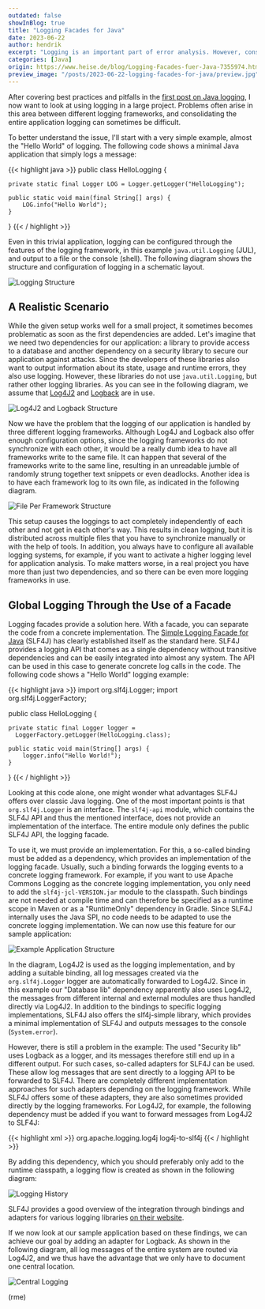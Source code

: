 ```yaml
---
outdated: false
showInBlog: true
title: "Logging Facades for Java"
date: 2023-06-22
author: hendrik
excerpt: "Logging is an important part of error analysis. However, consolidating different logging libs in Java applications is always a challenge."
categories: [Java]
origin: https://www.heise.de/blog/Logging-Facades-fuer-Java-7355974.html
preview_image: "/posts/2023-06-22-logging-facades-for-java/preview.jpg"
---
```


After covering best practices and pitfalls in the [first post on Java logging](https://www.heise.de/blog/Best-Practices-und-Anti-Pattern-beim-Logging-in-Java-und-anderen-Sprachen-7336005.html), I now want to look at using logging in a large project. Problems often arise in this area between different logging frameworks, and consolidating the entire application logging can sometimes be difficult.

To better understand the issue, I'll start with a very simple example, almost the "Hello World" of logging. The following code shows a minimal Java application that simply logs a message:

{{< highlight java >}}
public class HelloLogging {

    private static final Logger LOG = Logger.getLogger("HelloLogging");

    public static void main(final String[] args) {
        LOG.info("Hello World");
    }
}
{{< / highlight >}}

Even in this trivial application, logging can be configured through the features of the logging framework, in this example `java.util.Logging` (JUL), and output to a file or the console (shell). The following diagram shows the structure and configuration of logging in a schematic layout.

![Logging Structure](/posts/2023-06-22-logging-facades-for-java/structure-logging.jpg)

## A Realistic Scenario

While the given setup works well for a small project, it sometimes becomes problematic as soon as the first dependencies are added. Let's imagine that we need two dependencies for our application: a library to provide access to a database and another dependency on a security library to secure our application against attacks. Since the developers of these libraries also want to output information about its state, usage and runtime errors, they also use logging. However, these libraries do not use `java.util.Logging`, but rather other logging libraries. As you can see in the following diagram, we assume that [Log4J2](https://logging.apache.org/log4j/2.x/) and [Logback](https://github.com/qos-ch/logback) are in use.

![Log4J2 and Logback Structure](/posts/2023-06-22-logging-facades-for-java/application-logging.jpg)

Now we have the problem that the logging of our application is handled by three different logging frameworks. Although Log4J and Logback also offer enough configuration options, since the logging frameworks do not synchronize with each other, it would be a really dumb idea to have all frameworks write to the same file. It can happen that several of the frameworks write to the same line, resulting in an unreadable jumble of randomly strung together text snippets or even deadlocks. Another idea is to have each framework log to its own file, as indicated in the following diagram.

![File Per Framework Structure](/posts/2023-06-22-logging-facades-for-java/extended-application-logging.jpg)

This setup causes the loggings to act completely independently of each other and not get in each other's way. This results in clean logging, but it is distributed across multiple files that you have to synchronize manually or with the help of tools. In addition, you always have to configure all available logging systems, for example, if you want to activate a higher logging level for application analysis. To make matters worse, in a real project you have more than just two dependencies, and so there can be even more logging frameworks in use.

## Global Logging Through the Use of a Facade

Logging facades provide a solution here. With a facade, you can separate the code from a concrete implementation. The [Simple Logging Facade for Java](https://www.slf4j.org/) (SLF4J) has clearly established itself as the standard here. SLF4J provides a logging API that comes as a single dependency without transitive dependencies and can be easily integrated into almost any system. The API can be used in this case to generate concrete log calls in the code. The following code shows a "Hello World" logging example:

{{< highlight java >}}
import org.slf4j.Logger;
import org.slf4j.LoggerFactory;

public class HelloLogging {

    private static final Logger logger = 
      LoggerFactory.getLogger(HelloLogging.class);

    public static void main(String[] args) {
        logger.info("Hello World!");
    }
}
{{< / highlight >}}

Looking at this code alone, one might wonder what advantages SLF4J offers over classic Java logging. One of the most important points is that `org.slf4j.Logger` is an interface. The `slf4j-api` module, which contains the SLF4J API and thus the mentioned interface, does not provide an implementation of the interface. The entire module only defines the public SLF4J API, the logging facade.

To use it, we must provide an implementation. For this, a so-called binding must be added as a dependency, which provides an implementation of the logging facade. Usually, such a binding forwards the logging events to a concrete logging framework. For example, if you want to use Apache Commons Logging as the concrete logging implementation, you only need to add the `slf4j-jcl-VERSION.jar` module to the classpath. Such bindings are not needed at compile time and can therefore be specified as a runtime scope in Maven or as a "RuntimeOnly" dependency in Gradle. Since SLF4J internally uses the Java SPI, no code needs to be adapted to use the concrete logging implementation. We can now use this feature for our sample application:

![Example Application Structure](/posts/2023-06-22-logging-facades-for-java/example-application-logging.jpg)

In the diagram, Log4J2 is used as the logging implementation, and by adding a suitable binding, all log messages created via the `org.slf4j.Logger` logger are automatically forwarded to Log4J2. Since in this example our "Database lib" dependency apparently also uses Log4J2, the messages from different internal and external modules are thus handled directly via Log4J2. In addition to the bindings to specific logging implementations, SLF4J also offers the slf4j-simple library, which provides a minimal implementation of SLF4J and outputs messages to the console (`System.error`).

However, there is still a problem in the example: The used "Security lib" uses Logback as a logger, and its messages therefore still end up in a different output. For such cases, so-called adapters for SLF4J can be used. These allow log messages that are sent directly to a logging API to be forwarded to SLF4J. There are completely different implementation approaches for such adapters depending on the logging framework. While SLF4J offers some of these adapters, they are also sometimes provided directly by the logging frameworks. For Log4J2, for example, the following dependency must be added if you want to forward messages from Log4J2 to SLF4J:

{{< highlight xml >}}
<groupId>org.apache.logging.log4j</groupId>
<artifactId>log4j-to-slf4j</artifactId>
{{< / highlight >}}

By adding this dependency, which you should preferably only add to the runtime classpath, a logging flow is created as shown in the following diagram:

![Logging History](/posts/2023-06-22-logging-facades-for-java/history-logging.jpg)

SLF4J provides a good overview of the integration through bindings and adapters for various logging libraries [on their website](https://www.slf4j.org/legacy.html).

If we now look at our sample application based on these findings, we can achieve our goal by adding an adapter for Logback. As shown in the following diagram, all log messages of the entire system are routed via Log4J2, and we thus have the advantage that we only have to document one central location.

![Central Logging](/posts/2023-06-22-logging-facades-for-java/central-logging.jpg)

(rme)